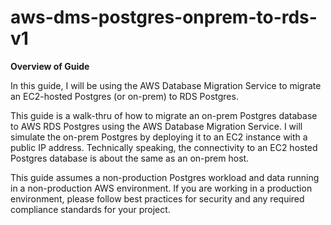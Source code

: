 # aws-dms-postgres-onprem-to-rds-v1

**Overview of Guide**

In this guide, I will be using the AWS Database Migration Service to migrate an EC2-hosted Postgres (or on-prem) to RDS Postgres.

This guide is a walk-thru of how to migrate an on-prem Postgres database to AWS RDS Postgres using the AWS Database Migration Service. I will simulate the on-prem Postgres by deploying it to an EC2 instance with a public IP address. Technically speaking, the connectivity to an EC2 hosted Postgres database is about the same as an on-prem host. 

This guide assumes a non-production Postgres workload and data running in a non-production AWS environment. If you are working in a production environment, please follow best practices for security and any required compliance standards for your project.


